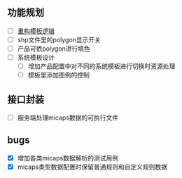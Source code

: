 ## 功能规划
- [ ] [重构模板逻辑](./issues/template.md)
- [ ] shp文件里的polygon显示开关
- [ ] 产品可依polygon进行填色
- [ ] 系统模板设计
	- [ ] 增加产品配置中对不同的系统模板进行切换时资源处理
	- [ ] 模板里添加图例的控制

## 接口封装
- [ ] 服务端处理micaps数据的可执行文件

## bugs
- [x] 增加各类micaps数据解析的测试用例
- [x] micaps类型数据配置时保留普通规则和自定义规则数据
